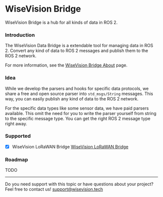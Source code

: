 
# WiseVision Bridge

WiseVision Bridge is a hub for all kinds of data in ROS 2.


### Introduction

The WiseVision Data Bridge is a extendable tool for managing data in ROS 2. Convert any kind of data to ROS 2 messages and publish them to the ROS 2 network.

For more information, see the [WiseVision Bridge About](2.wisevision_bridge/2.About/1.wisevision_data_black_box.md) page.

### Idea

While we develop the parsers and hooks for specific data protocols, we share a free and open source parser into `std_msgs/String` messages. This way, you can easily publish any kind of data to the ROS 2 network.

For the specific data types like some sensor data, we have paid parsers available. This omit the need for you to write the parser yourself from string to the specific message type. You can get the right ROS 2 message type right away.

### Supported 

- [x] WiseVision LoRaWAN Bridge [WiseVision LoRaWAN Bridge](3.lorawan_bridge/2.About/1.wisevision_lorawan_bridge.md)

### Roadmap

TODO

---

Do you need support with this topic or have questions about your project? Feel free to contact us! [support@wisevision.tech](mailto:support@wisevision.tech)
